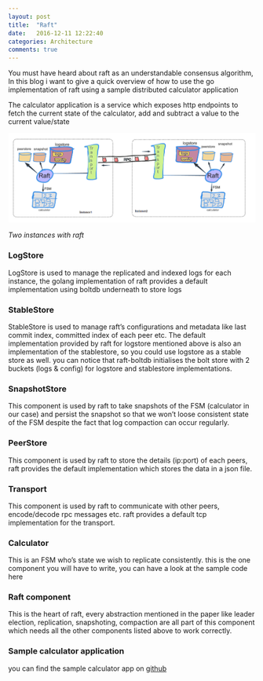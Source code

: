 ```yaml
---
layout: post
title:  "Raft"
date:   2016-12-11 12:22:40
categories: Architecture
comments: true
---
```


You must have heard about raft as an understandable consensus algorithm, In this blog i want to give a quick overview of how to use the go implementation of raft using a sample distributed calculator application

The calculator application is a service which exposes http endpoints to fetch the current state of the calculator, add and subtract a value to the current value/state
<p>
    <img src="/assets/img/raft_instance.png" alt>
</p>
<p>
    <em>Two instances with raft</em>
</p>


<h3>LogStore</h3>
LogStore is used to manage the replicated and indexed logs for each instance, the golang implementation of raft provides a default implementation using boltdb underneath to store logs

<h3>StableStore</h3>
StableStore is used to manage raft’s configurations and metadata like last commit index, committed index of each peer etc. The default implementation provided by raft for logstore mentioned above is also an implementation of the stablestore, so you could use logstore as a stable store as well. you can notice that raft-boltdb initialises the bolt store with 2 buckets (logs & config) for logstore and stablestore implementations.

<h3>SnapshotStore</h3>
This component is used by raft to take snapshots of the FSM (calculator in our case) and persist the snapshot so that we won’t loose consistent state of the FSM despite the fact that log compaction can occur regularly.

<h3>PeerStore</h3>
This component is used by raft to store the details (ip:port) of each peers, raft provides the default implementation which stores the data in a json file.

<h3>Transport</h3>
This component is used by raft to communicate with other peers, encode/decode rpc messages etc. raft provides a default tcp implementation for the transport.

<h3>Calculator</h3>
This is an FSM who’s state we wish to replicate consistently. this is the one component you will have to write, you can have a look at the sample code here

<h3>Raft component</h3>
This is the heart of raft, every abstraction mentioned in the paper like leader election, replication, snapshoting, compaction are all part of this component which needs all the other components listed above to work correctly.

<h3>Sample calculator application</h3>

you can find the sample calculator app on <a href="https://github.com/yehohanan7/rafty" >github</a>

